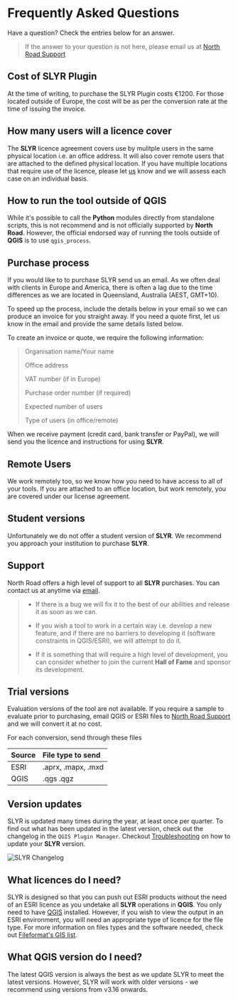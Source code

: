<!-- use pronouns-->
# Frequently Asked Questions #
Have a question? Check the entries below for an answer. 
>If the answer to your question is not here, please email us at [North Road Support](mailto:info@north-road.com)

## Cost of SLYR Plugin ##
At the time of writing, to purchase the SLYR Plugin costs €1200. For those located outside of Europe, the cost will be as per the conversion rate at the time of issuing the invoice. 

## How many users will a licence cover ##
The **SLYR** licence agreement covers use by mulitple users in the same physical location i.e. an office address. It will also cover remote users that are attached to the defined physical location. If you have multiple locations that require use of the licence, please let [us](mailto:info@north-road.com) know and we will assess each case on an individual basis. 

## How to run the tool outside of QGIS ##
While it's possible to call the **Python** modules directly from standalone scripts, this is not recommend and is not officially supported by **North Road**. However, the official endorsed way of running the tools outside of **QGIS** is to use `qgis_process`.

## Purchase process ##
If you would like to to purchase SLYR send us an email. As we often deal with clients in Europe and America, there is often a lag due to the time differences as we are located in Queensland, Australia (AEST, GMT+10). 

To speed up the process, include the details below in your email so we can produce an invoice for you straight away. If you need a quote first, let us know in the email and provide the same details listed below.

To create an invoice or quote, we require the following information:

> Organisation name/Your name
> 
> Office address
> 
> VAT number (if in Europe)
> 
> Purchase order number (if required)
> 
> Expected number of users
> 
> Type of users (in office/remote)

When we receive payment (credit card, bank transfer or PayPal), we will send you the licence and instructions for using **SLYR**.

## Remote Users ##
We work remotely too, so we know how you need to have access to all of your tools. If you are attached to an office location, but work remotely, you are covered under our license agreement. 

## Student versions ##
Unfortunately we do not offer a student version of **SLYR**. We recommend you approach your institution to purchase **SLYR**. 

## Support ##
North Road offers a high level of support to all **SLYR** purchases. You can contact us at anytime via [email](mailto:info@north-road.com). 
> - If there is a bug we will fix it to the best of our abilities and release it as soon as we can. 
>
> - If you wish a tool to work in a certain way i.e. develop a new feature, and if there are no barriers to developing it (software constraints in QGIS/ESRI), we will attempt to do it. 
>
> - If it is something that will require a high level of development, you can consider whether to join the current **Hall of Fame** and sponsor its development.

## Trial versions ##
Evaluation versions of the tool are not available. If you require a sample to evaluate prior to purchasing, email QGIS or ESRI files to [North Road Support](mailto:info@north-road.com) and we will convert it at no cost.

For each conversion, send through these files

| Source | File type to send |
| ------ | :----------------- |
| ESRI | .aprx, .mapx, .mxd |
| QGIS | .qgs .qgz |

## Version updates  ##
SLYR is updated many times during the year, at least once per quarter. To find out what has been updated in the latest version, check out the changelog in the `QGIS Plugin Manager`. Checkout [Troubleshooting](/user_guide/troubleshooting) on how to update your **SLYR** version. 

![SLYR Changelog](../images/slyr_changelog.png.png)

## What licences do I need? ##
SLYR is designed so that you can push out ESRI products without the need of an ESRI licence as you undetake all **SLYR** operations in **QGIS**. You only need to have [QGIS](https://www.qgis.org/en/site/) installed. However, if you wish to view the output in an ESRI environment, you will need an appropriate type of licence for the file type. For more information on files types and the software needed, check out [Fileformat's GIS list](https://docs.fileformat.com/gis/).

## What QGIS version do I need? ##
The latest QGIS version is always the best as we update SLYR to meet the latest versions. However, SLYR will work with older versions - we recommend using versions from v3.16 onwards.
